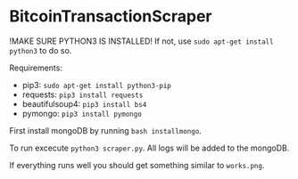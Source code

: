 # BitcoinTransactionScraper

!MAKE SURE PYTHON3 IS INSTALLED!
If not, use `sudo apt-get install python3` to do so.

Requirements:
- pip3: `sudo apt-get install python3-pip`
- requests: `pip3 install requests`
- beautifulsoup4: `pip3 install bs4`
- pymongo: `pip3 install pymongo`

First install mongoDB by running `bash installmongo`.

To run excecute `python3 scraper.py`. All logs will be added to the mongoDB.

If everything runs well you should get something similar to `works.png`.
